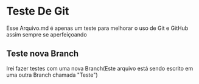# Teste De Git

Esse Arquivo.md é apenas um teste para melhorar o uso de Git e GitHub assim sempre se aperfeiçoando

## Teste nova Branch

Irei fazer testes com uma nova Branch(Este arquivo está sendo escrito em uma outra Branch chamada "Teste")

    
